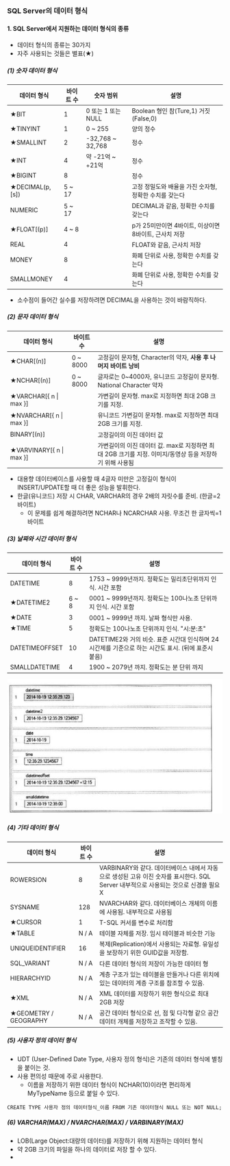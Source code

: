 ### SQL Server의 데이터 형식

#### 1. SQL Server에서 지원하는 데이터 형식의 종류

* 데이터 형식의 종류는 30가지
* 자주 사용되는 것들은 별표(★)





##### (1) 숫자 데이터 형식

| 데이터 형식      | 바이트 수 | 숫자 범위          | 설명                                                   |
| ---------------- | --------- | ------------------ | ------------------------------------------------------ |
| ★BIT             | 1         | 0 또는 1 또는 NULL | Boolean 형인 참(Ture,1) 거짓(False,0)                  |
| ★TINYINT         | 1         | 0 ~ 255            | 양의 정수                                              |
| ★SMALLINT        | 2         | -32,768 ~ 32,768   | 정수                                                   |
| ★INT             | 4         | 약 -21억 ~ +21억   | 정수                                                   |
| ★BIGINT          | 8         |                    | 정수                                                   |
| ★DECIMAL(p, [s]) | 5 ~ 17    |                    | 고정 정밀도와 배율을 가진 숫자형, 정확한 수치를 갖는다 |
| NUMERIC          | 5 ~ 17    |                    | DECIMAL과 같음, 정확한 수치를 갖는다                   |
| ★FLOAT[(p)]      | 4 ~ 8     |                    | p가 25미만이면 4바이트, 이상이면 8바이트, 근사치 저장  |
| REAL             | 4         |                    | FLOAT와 같음, 근사치 저장                              |
| MONEY            | 8         |                    | 화폐 단위로 사용, 정확한 수치를 갖는다                 |
| SMALLMONEY       | 4         |                    | 화폐 단위로 사용, 정확한 수치를 갖는다                 |

* 소수점이 들어간 실수를 저장하려면 DECIMAL을 사용하는 것이 바람직하다.





##### (2) 문자 데이터 형식

| 데이터 형식              | 바이트 수 | 설명                                                         |
| ------------------------ | --------- | ------------------------------------------------------------ |
| ★CHAR[(n)]               | 0 ~ 8000  | 고정길이 문자형, Character의 약자, **사용 후 나머지 바이트 낭비** |
| ★NCHAR[(n)]              | 0 ~ 8000  | 글자로는 0~4000자, 유니코드 고정길이 문자형. National Character 약자 |
| ★VARCHAR[{ n \| max }]   |           | 가변길이 문자형. max로 지정하면 최대 2GB 크기를 지정.        |
| ★NVARCHAR[{ n \| max }]  |           | 유니코드 가변길이 문자형. max로 지정하면 최대 2GB 크기를 지정. |
| BINARY[(n)]              |           | 고정길이의 이진 데이터 값                                    |
| ★VARVINARY[{ n \| max }] |           | 가변길이의 이진 데이터 값. max로 지정하면 최대 2GB 크기를 지정. 이미지/동영상 등을 저장하기 위해 사용됨 |

* 대용향 데이터베이스를 사용할 때 4글자 미만은 고정길이 형식이 INSERT/UPDATE할 때 더 좋은 성능을 발휘한다.
* 한글(유니코드) 저장 시 CHAR, VARCHAR의 경우 2배의 자릿수를 준비. (한글=2바이트)
  * 이 문제를 쉽게 해결하려면 NCHAR나 NCARCHAR 사용. 무조건 한 글자씩=1바이트





##### (3) 날짜와 시간 데이터 형식

| 데이터 형식    | 바이트 수 | 설명                                                         |
| -------------- | --------- | ------------------------------------------------------------ |
| DATETIME       | 8         | 1753 ~ 9999년까지. 정확도는 밀리초단위까지 인식. 시간 포함   |
| ★DATETIME2     | 6 ~ 8     | 0001 ~ 9999년까지. 정확도는 100나노초 단위까지 인식. 시간 포함 |
| ★DATE          | 3         | 0001 ~ 9999년 까지. 날짜 형식만 사용.                        |
| ★TIME          | 5         | 정확도는 100나노초 단위까지 인식. "시:분:초"                 |
| DATETIMEOFFSET | 10        | DATETIME2와 거의 비슷. 표준 시간대 인식하며 24시간제를 기준으로 하는 시간도 표시. (뒤에 표준시 붙음) |
| SMALLDATETIME  | 4         | 1900 ~ 2079년 까지. 정확도는 분 단위 까지                    |

![](./img/7/1.JPG)





##### (4) 기타 데이터 형식

| 데이터 형식           | 바이트 수 | 설명                                                         |
| --------------------- | --------- | ------------------------------------------------------------ |
| ROWERSION             | 8         | VARBINARY와 같다. 데이터베이스 내에서 자동으로 생성된 고유 이진 숫자를 표시한다. SQL Server 내부적으로 사용되는 것으로 신경쓸 필요 X |
| SYSNAME               | 128       | NVARCHAR와 같다. 데이터베이스 개체의 이름에 사용됨. 내부적으로 사용됨 |
| ★CURSOR               | 1         | T-SQL 커서를 변수로 처리함                                   |
| ★TABLE                | N / A     | 테이블 자체를 저장. 임시 테이블과 비슷한 기능                |
| UNIQUEIDENTIFIER      | 16        | 복제(Replication)에서 사용되는 자료형. 유일성을 보장하기 위한 GUID값을 저장함. |
| SQL_VARIANT           | N / A     | 다른 데이터 형식의 저장이 가능한 데이터 형                   |
| HIERARCHYID           | N / A     | 계층 구조가 있는 테이블을 만들거나 다른 위치에 있는 데이터의 계층 구조를 참조할 수 있음. |
| ★XML                  | N / A     | XML 데이터를 저장하기 위한 형식으로 최대 2GB 저장            |
| ★GEOMETRY / GEOGRAPHY | N / A     | 공간 데이터 형식으로 선, 점 및 다각형 같으 공간 데이터 개체를 저장하고 조작할 수 있음. |





##### (5) 사용자 정의 데이터 형식

* UDT (User-Defined Date Type, 사용자 정의 형식)은 기존의 데이터 형식에 별칭을 붙이는 것.
* 사용 편의성 때문에 주로 사용한다.
  * 이름을 저장하기 위한 데이터 형식이 NCHAR(10)이라면 편리하게 MyTypeName 등으로 붙일 수 있다.

```mssql
CREATE TYPE 사용자 정의 데이터형식_이름 FROM 기존 데이터형식 NULL 또는 NOT NULL;
```





##### (6) VARCHAR(MAX) / NVARCHAR(MAX) / VARBINARY(MAX)

* LOB(Large Object:대량의 데이터)를 저장하기 위해 지원하는 데이터 형식
* 약 2GB 크기의 파일을 하나의 데이터로 저장 할 수 있다.
* 